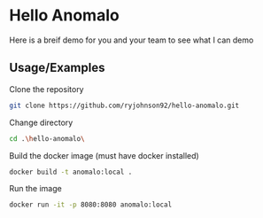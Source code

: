 
# Hello Anomalo

Here is a breif demo for you and your team to see what I can demo



## Usage/Examples
Clone the repository
```bash
git clone https://github.com/ryjohnson92/hello-anomalo.git
```
Change directory
```bash
cd .\hello-anomalo\
```
Build the docker image (must have docker installed)
```bash
docker build -t anomalo:local .
```
Run the image
```bash
docker run -it -p 8080:8080 anomalo:local
```
